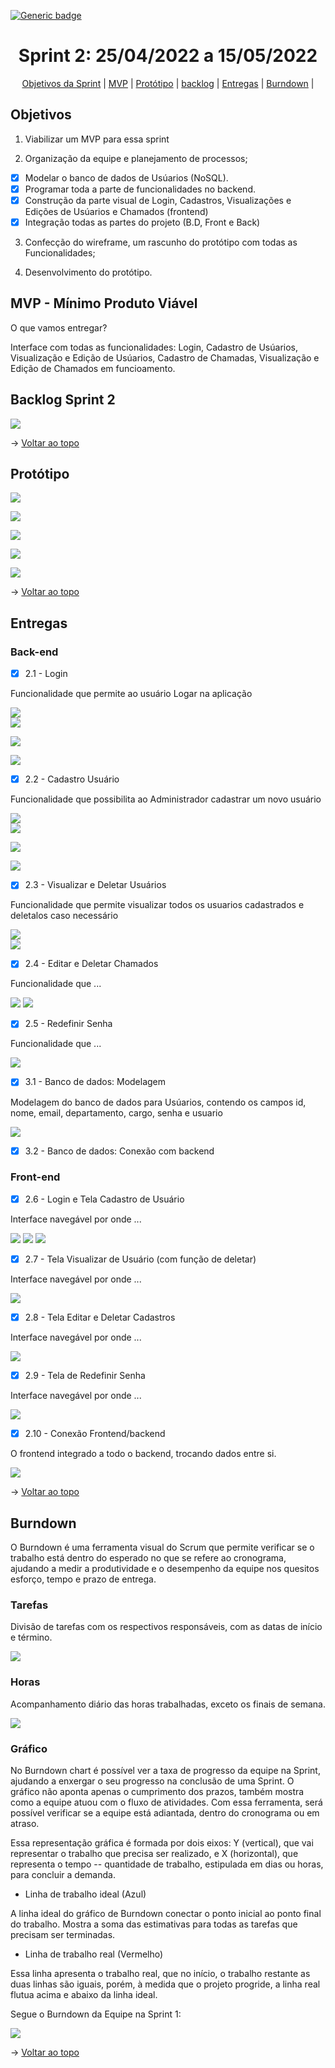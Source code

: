 [![Generic badge](https://img.shields.io/badge/STATUS%20DA%20SPRINT-Em%20curso-orange)](https://shields.io/)
<br id="topo">
<h1 align="center"> Sprint 2: 25/04/2022 a 15/05/2022 </h1>
<p align="center"> 
    <a href="#objetivos">Objetivos da Sprint</a> | 
    <a href="#mvp">MVP</a> | 
    <a href="#prototipo">Protótipo</a> |
    <a href="#backlog">backlog</a> |
    <a href="#entregas">Entregas</a> |
    <a href="#Burndown">Burndown</a> |
    
    
</p>
 
<span id="objetivos">

## Objetivos

1. Viabilizar um MVP para essa sprint
    
2. Organização da equipe e planejamento de processos;
    
 - [x] Modelar o banco de dados de Usúarios (NoSQL).
 - [x] Programar toda a parte de funcionalidades no backend.
 - [x] Construção da parte visual de Login, Cadastros, Visualizações e Edições de Usúarios e Chamados (frontend)
 - [x] Integração todas as partes do projeto (B.D, Front e Back)
   
3. Confecção do wireframe, um rascunho do protótipo com todas as Funcionalidades;

4. Desenvolvimento do protótipo.    

<span id="mvp">
    
## MVP - Mínimo Produto Viável

<p>O que vamos entregar?</p>
    
 Interface com todas as funcionalidades: Login, Cadastro de Usúarios, Visualização e Edição de Usúarios, Cadastro de Chamadas, Visualização e Edição de Chamados em funcioamento.
    
<span id="backlog">

## Backlog Sprint 2

 <img src = "https://github.com/Grupo2-DSM/Api-3dsm-2022/blob/main/img/Backlog_Sprint2_.png">

→ [Voltar ao topo](#topo)
    
<span id="prototipo">
    
## Protótipo

![](https://github.com/Grupo2-DSM/Api-3dsm-2022/blob/main/img/Tela_Login_nova_Sprint2.png)    

![](https://github.com/Grupo2-DSM/Api-3dsm-2022/blob/main/img/Tela_Cadastro_novo_Sprint2.png)    
     
![](https://github.com/Grupo2-DSM/Api-3dsm-2022/blob/main/img/Tela_Inicio_novo_Sprint2.png)    
    
![](https://github.com/Grupo2-DSM/Api-3dsm-2022/blob/main/img/Tela_Chamado_novo_Sprint2.png)
    
![](https://github.com/Grupo2-DSM/Api-3dsm-2022/blob/main/img/Editar_Chamado_Sprint2.png)    
    
→ [Voltar ao topo](#topo)
    
<span id="entregas">

## Entregas
    
### Back-end   
    
- [x] 2.1 - Login

Funcionalidade que permite ao usuário Logar na aplicação

![](https://github.com/Grupo2-DSM/Api-3dsm-2022/blob/main/img/Get_Login.png)    
![](https://github.com/Grupo2-DSM/Api-3dsm-2022/blob/main/img/ENTRADA_GET_LOGIN_USUARIO.png) 
    
![](https://github.com/Grupo2-DSM/Api-3dsm-2022/blob/main/img/RESPOSTA_GET_LOGIN_USUARIO.png) 
    
![](https://github.com/Grupo2-DSM/Api-3dsm-2022/blob/main/img/RESPOSTA_GET_LOGIN_USUARIO_BD.png) 
     
- [x] 2.2 - Cadastro Usuário
    
Funcionalidade que possibilita ao Administrador cadastrar um novo usuário
    
![](https://github.com/Grupo2-DSM/Api-3dsm-2022/blob/main/img/GET_CADASTRO.png)  
![](https://github.com/Grupo2-DSM/Api-3dsm-2022/blob/main/img/ENTRADA_POST_CARASTRAR_USUARIO.png) 
    
![](https://github.com/Grupo2-DSM/Api-3dsm-2022/blob/main/img/RESPOSTA_POST_CARASTRAR_USUARIO.png) 
    
![](https://github.com/Grupo2-DSM/Api-3dsm-2022/blob/main/img/CONFIRMA%C3%87%C3%83O_CADASTRO_BD.png)    

- [x] 2.3 - Visualizar e Deletar Usuários 
    
Funcionalidade que permite visualizar todos os usuarios cadastrados e deletalos caso necessário
  
![](https://github.com/Grupo2-DSM/Api-3dsm-2022/blob/main/img/Get_Usuarios.png )  
![](https://github.com/Grupo2-DSM/Api-3dsm-2022/blob/main/img/REQUISICAO_GET_USUARIOS_RESPOSTA.png) 
 
- [x] 2.4 - Editar e Deletar Chamados
    
Funcionalidade que ...
  
![](https:POST_PEDIDO.png)
![](https:REQUISICAO_GET_CHAMADOS_RESPOSTA.png)
    
- [x] 2.5 - Redefinir Senha
   
Funcionalidade que ...
    
![](httpsDELETE_ENTRADA.PNG)    
      
- [x] 3.1 - Banco de dados: Modelagem 
   
Modelagem do banco de dados para Usúarios, contendo os campos id, nome, email, departamento, cargo, senha e usuario
    
![](https://github.com/Grupo2-DSM/Api-3dsm-2022/blob/main/img/BD_usuarios.png)
      
- [x] 3.2 - Banco de dados: Conexão com backend
    
### Front-end   

- [x] 2.6 - Login e Tela Cadastro de Usuário
    
Interface navegável por onde ...
    
![](https:Home.png)
![](https:NewTicket.png)
![](https:Tickets.png)    

- [x] 2.7 - Tela Visualizar de Usuário (com função de deletar)
   
Interface navegável por onde ...
    
![](https:Home.png)
    
- [x] 2.8 - Tela Editar e Deletar Cadastros
   
Interface navegável por onde ...
    
![](https:Home.png)
       
- [x] 2.9 - Tela de Redefinir Senha
   
Interface navegável por onde ...
    
![](https:Home.png)
   
 
- [x] 2.10 - Conexão Frontend/backend 
    
O frontend integrado a todo o backend, trocando dados entre si. 
    
![](https:GoodTicket-Google-Chrome-2022-04-14-09-48-08.gif)   
    
→ [Voltar ao topo](#topo) 
    
<span id="Burndown">
    
## Burndown
    
O Burndown é uma ferramenta visual do Scrum que permite verificar se o trabalho está dentro do esperado no que se refere ao cronograma, ajudando a medir a produtividade e o desempenho da equipe nos quesitos esforço, tempo e prazo de entrega.

### Tarefas   
    
Divisão de tarefas com os respectivos responsáveis, com as datas de início e término.
    
![](https:Burndown_tarefas.png)  
    
### Horas 
    
Acompanhamento diário das horas trabalhadas, exceto os finais de semana.
    
![](https:Burndown_ac_horas.png)  

### Gráfico 
    
No Burndown chart é possível ver a taxa de progresso da equipe na Sprint, ajudando a enxergar o seu progresso na conclusão de uma Sprint. O gráfico não aponta apenas o cumprimento dos prazos, também mostra como a equipe atuou com o fluxo de atividades. Com essa ferramenta, será possível verificar se a equipe está adiantada, dentro do cronograma ou em atraso.
    
Essa representação gráfica é formada por dois eixos: Y (vertical), que vai representar o trabalho que precisa ser realizado, e X (horizontal), que representa o tempo -- quantidade de trabalho, estipulada em dias ou horas, para concluir a demanda.
    
* Linha de trabalho ideal (Azul)
    
A linha ideal do gráfico de Burndown conectar o ponto inicial ao ponto final do trabalho. Mostra a soma das estimativas para todas as tarefas que precisam ser terminadas.
    
* Linha de trabalho real (Vermelho)
    
Essa linha apresenta o trabalho real, que no início, o trabalho restante as duas linhas são iguais, porém, à medida que o projeto progride, a linha real flutua acima e abaixo da linha ideal.
    
Segue o Burndown da Equipe na Sprint 1: 

![](https:Burndown_grafico.png)  
    
→ [Voltar ao topo](#topo)  

  
